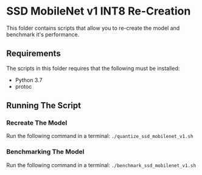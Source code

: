 # SSD MobileNet v1 INT8 Re-Creation
This folder contains scripts that allow you to re-create the model and benchmark it's performance.

## Requirements
The scripts in this folder requires that the following must be installed:
- Python 3.7
- protoc

## Running The Script
### Recreate The Model
Run the following command in a terminal: `./quantize_ssd_mobilenet_v1.sh`

### Benchmarking The Model
Run the following command in a terminal: `./benchmark_ssd_mobilenet_v1.sh`
